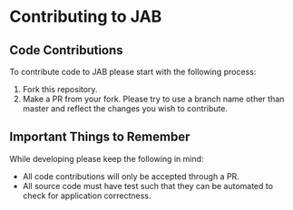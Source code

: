 # Contributing to JAB

## Code Contributions

To contribute code to JAB please start with the following process:

1. Fork this repository.
2. Make a PR from your fork. Please try to use a branch name other than master
   and reflect the changes you wish to contribute.
   
## Important Things to Remember

While developing please keep the following in mind:

* All code contributions will only be accepted through a PR.
* All source code must have test such that they can be automated to check for
  application correctness.
